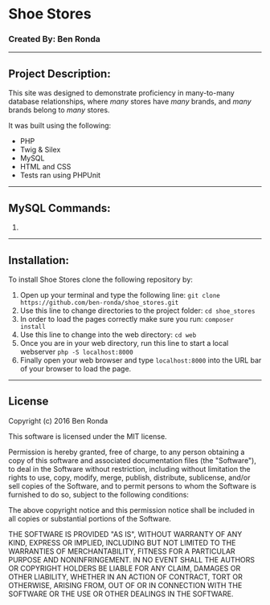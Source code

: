 # Shoe Stores
### Created By: Ben Ronda
***
## Project Description:
This site was designed to demonstrate proficiency in many-to-many database relationships, where *many* stores have *many* brands, and *many* brands belong to *many* stores.

It was built using the following:
* PHP
* Twig & Silex
* MySQL
* HTML and CSS
* Tests ran using PHPUnit

***
## MySQL Commands:
1. 

***
## Installation:
To install Shoe Stores clone the following repository by:
1. Open up your terminal and type the following line:
`git clone https://github.com/ben-ronda/shoe_stores.git`
2. Use this line to change directories to the project folder: `cd shoe_stores`
3. In order to load the pages correctly make sure you run: `composer install`
3. Use this line to change into the web directory: `cd web`
4. Once you are in your web directory, run this line to start a local webserver `php -S localhost:8000`
5. Finally open your web browser and type `localhost:8000` into the URL bar of your browser to load the page.
***
## License
Copyright (c) 2016 Ben Ronda

This software is licensed under the MIT license.

Permission is hereby granted, free of charge, to any person obtaining a copy of this software and associated documentation files (the "Software"), to deal in the Software without restriction, including without limitation the rights to use, copy, modify, merge, publish, distribute, sublicense, and/or sell copies of the Software, and to permit persons to whom the Software is furnished to do so, subject to the following conditions:

The above copyright notice and this permission notice shall be included in all copies or substantial portions of the Software.

THE SOFTWARE IS PROVIDED "AS IS", WITHOUT WARRANTY OF ANY KIND, EXPRESS OR IMPLIED, INCLUDING BUT NOT LIMITED TO THE WARRANTIES OF MERCHANTABILITY, FITNESS FOR A PARTICULAR PURPOSE AND NONINFRINGEMENT. IN NO EVENT SHALL THE AUTHORS OR COPYRIGHT HOLDERS BE LIABLE FOR ANY CLAIM, DAMAGES OR OTHER LIABILITY, WHETHER IN AN ACTION OF CONTRACT, TORT OR OTHERWISE, ARISING FROM, OUT OF OR IN CONNECTION WITH THE SOFTWARE OR THE USE OR OTHER DEALINGS IN THE SOFTWARE.
